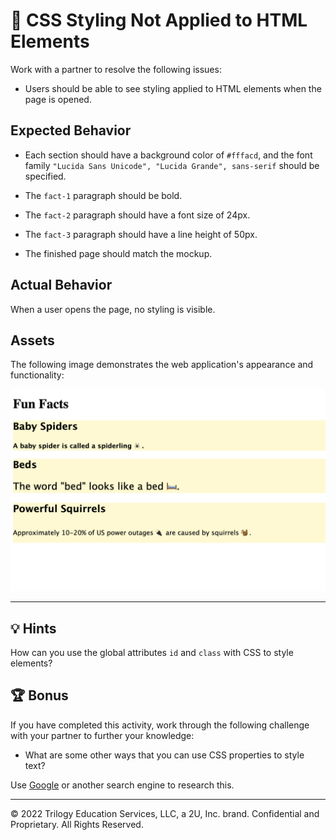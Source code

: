 # 🐛 CSS Styling Not Applied to HTML Elements

Work with a partner to resolve the following issues:

* Users should be able to see styling applied to HTML elements when the page is opened.

## Expected Behavior

* Each section should have a background color of `#fffacd`, and the font family `"Lucida Sans Unicode", "Lucida Grande", sans-serif` should be specified.

* The `fact-1` paragraph should be bold.

* The `fact-2` paragraph should have a font size of 24px.

* The `fact-3` paragraph should have a line height of 50px.

* The finished page should match the mockup.

## Actual Behavior

When a user opens the page, no styling is visible. 

## Assets

The following image demonstrates the web application's appearance and functionality:

![Beneath a heading labeled "Fun Facts," subheadings list  topics above paragraphs of different font sizes, all on yellow backgrounds.](./assets/image-1.png)

---

## 💡 Hints

How can you use the global attributes `id` and `class` with CSS to style elements?

## 🏆 Bonus

If you have completed this activity, work through the following challenge with your partner to further your knowledge:

* What are some other ways that you can use CSS properties to style text? 

Use [Google](https://www.google.com) or another search engine to research this.

---

© 2022 Trilogy Education Services, LLC, a 2U, Inc. brand. Confidential and Proprietary. All Rights Reserved.
